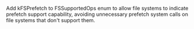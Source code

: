 Add kFSPrefetch to FSSupportedOps enum to allow file systems to indicate prefetch support capability, avoiding unnecessary prefetch system calls on file systems that don't support them.
